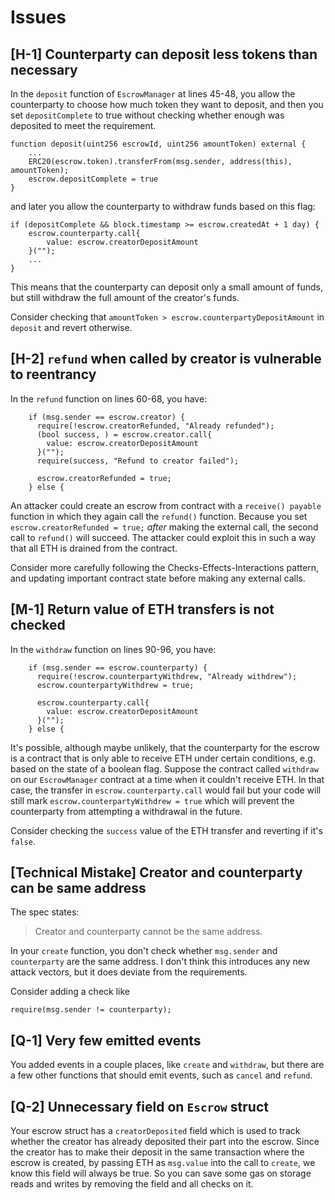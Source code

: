 # Issues

## **[H-1]** Counterparty can deposit less tokens than necessary

In the `deposit` function of `EscrowManager` at lines 45-48, you allow the counterparty to choose how much token they want to deposit, and then you set `depositComplete` to true without checking whether enough was deposited to meet the requirement.

```solidity
function deposit(uint256 escrowId, uint256 amountToken) external {
    ...
    ERC20(escrow.token).transferFrom(msg.sender, address(this), amountToken);
    escrow.depositComplete = true
}
```
and later you allow the counterparty to withdraw funds based on this flag:
```solidity
if (depositComplete && block.timestamp >= escrow.createdAt + 1 day) {
    escrow.counterparty.call{
        value: escrow.creatorDepositAmount
    }("");
    ...
}
```

This means that the counterparty can deposit only a small amount of funds, but still withdraw the full amount of the creator's funds.

Consider checking that `amountToken > escrow.counterpartyDepositAmount` in `deposit` and revert otherwise.

## **[H-2]** `refund` when called by creator is vulnerable to reentrancy

In the `refund` function on lines 60-68, you have:
```solidity
    if (msg.sender == escrow.creator) {
      require(!escrow.creatorRefunded, "Already refunded");
      (bool success, ) = escrow.creator.call{
        value: escrow.creatorDepositAmount
      }("");
      require(success, "Refund to creator failed");

      escrow.creatorRefunded = true;
    } else {
```

An attacker could create an escrow from contract with a `receive() payable` function in which they again call the `refund()` function. Because you set `escrow.creatorRefunded = true;` _after_ making the external call, the second call to `refund()` will succeed. The attacker could exploit this in such a way that all ETH is drained from the contract.

Consider more carefully following the Checks-Effects-Interactions pattern, and updating important contract state before making any external calls.

## **[M-1]** Return value of ETH transfers is not checked

In the `withdraw` function on lines 90-96, you have:
```solidity
    if (msg.sender == escrow.counterparty) {
      require(!escrow.counterpartyWithdrew, "Already withdrew");
      escrow.counterpartyWithdrew = true;

      escrow.counterparty.call{
        value: escrow.creatorDepositAmount
      }("");
    } else {
```

It's possible, although maybe unlikely, that the counterparty for the escrow is a contract that is only able to receive ETH under certain conditions, e.g. based on the state of a boolean flag. Suppose the contract called `withdraw` on our `EscrowManager` contract at a time when it couldn't receive ETH. In that case, the transfer in `escrow.counterparty.call` would fail but your code will still mark `escrow.counterpartyWithdrew = true` which will prevent the counterparty from attempting a withdrawal in the future.

Consider checking the `success` value of the ETH transfer and reverting if it's `false`.


## **[Technical Mistake]** Creator and counterparty can be same address

The spec states:
> Creator and counterparty cannot be the same address.

In your `create` function, you don't check whether `msg.sender` and `counterparty` are the same address. I don't think this introduces any new attack vectors, but it does deviate from the requirements.

Consider adding a check like 
```
require(msg.sender != counterparty);
```

## [Q-1] Very few emitted events

You added events in a couple places, like `create` and `withdraw`, but there are a few other functions that should emit events, such as `cancel` and `refund`.

## [Q-2] Unnecessary field on `Escrow` struct

Your escrow struct has a `creatorDeposited` field which is used to track whether the creator has already deposited their part into the escrow. Since the creator has to make their deposit in the same transaction where the escrow is created, by passing ETH as `msg.value` into the call to `create`, we know this field will always be true. So you can save some gas on storage reads and writes by removing the field and all checks on it.
